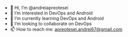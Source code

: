 - 👋 Hi, I’m @andreiapreotesei
- 👀 I’m interested in DevOps and Android
- 🌱 I’m currently learning DevOps and Android
- 💞️ I’m looking to collaborate on DevOps
- 📫 How to reach me: apreotesei.andrei67@gmail.com

<!---
andreiapreotesei/andreiapreotesei is a ✨ special ✨ repository because its `README.md` (this file) appears on your GitHub profile.
You can click the Preview link to take a look at your changes.
--->
